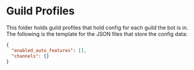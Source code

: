 # Guild Profiles

This folder holds guild profiles that hold config for each guild the bot is in. The following is the template for the JSON files that store the config data:

```json
{
  "enabled_auto_features": [],
  "channels": {}
}
```
